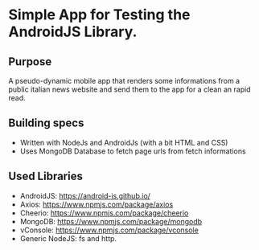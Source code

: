# Simple App for Testing the AndroidJS Library.

## Purpose
A pseudo-dynamic mobile app that renders some informations from a public italian news website and send them to the app for a clean an rapid read.

## Building specs
- Written with NodeJs and AndroidJs (with a bit HTML and CSS)
- Uses MongoDB Database to fetch page urls from fetch informations

## Used Libraries 
- AndroidJS: https://android-js.github.io/ 
- Axios: https://www.npmjs.com/package/axios 
- Cheerio: https://www.npmjs.com/package/cheerio 
- MongoDB: https://www.npmjs.com/package/mongodb 
- vConsole: https://www.npmjs.com/package/vconsole
- Generic NodeJS: fs and http.
